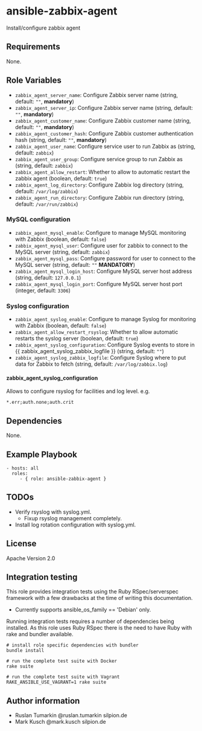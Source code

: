 # ansible-zabbix-agent

Install/configure zabbix agent

## Requirements

None.

## Role Variables

* ``zabbix_agent_server_name``: Configure Zabbix server name (string, default: ``""``, **mandatory**)
* ``zabbix_agent_server_ip``: Configure Zabbix server name (string, default: ``""``, **mandatory**)
* ``zabbix_agent_customer_name``: Configure Zabbix customer name (string, default: ``""``, **mandatory**)
* ``zabbix_agent_customer_hash``: Configure Zabbix customer authentication hash (string, default: ``""``, **mandatory**)
* ``zabbix_agent_user_name``: Configure service user to run Zabbix as (string, default: ``zabbix``)
* ``zabbix_agent_user_group``: Configure service group to run Zabbix as (string, default: ``zabbix``)
* ``zabbix_agent_allow_restart``: Whether to allow to automatic restart the zabbix agent (boolean, default: ``true``)
* ``zabbix_agent_log_directory``: Configure Zabbix log directory (string, default: ``/var/log/zabbix``)
* ``zabbix_agent_run_directory``: Configure Zabbix run directory (string, default: ``/var/run/zabbix``)

### MySQL configuration

* ``zabbix_agent_mysql_enable``: Configure to manage MySQL monitoring with Zabbix (boolean, default: ``false``)
* ``zabbix_agent_mysql_user``: Configure user for zabbix to connect to the MySQL server (string, default: ``zabbix``)
* ``zabbix_agent_mysql_pass``: Configure password for user to connect to the MySQL server (string, default: ``""`` **MANDATORY**)
* ``zabbix_agent_mysql_login_host``: Configure MySQL server host address (string, default: ``127.0.0.1``)
* ``zabbix_agent_mysql_login_port``: Configure MySQL server host port (integer, default: ``3306``)

### Syslog configuration

* ``zabbix_agent_syslog_enable``: Configure to manage Syslog for monitoring with Zabbix (boolean, default: ``false``)
* ``zabbix_agent_allow_restart_rsyslog``: Whether to allow automatic restarts the syslog server (boolean, default: ``true``)
* ``zabbix_agent_syslog_configuration``: Configure Syslog events to store in {{ zabbix_agent_syslog_zabbix_logfile }} (string, default: ``""``)
* ``zabbix_agent_syslog_zabbix_logfile``: Configure Syslog where to put data for Zabbix to fetch (string, default: ``/var/log/zabbix.log``)

#### zabbix_agent_syslog_configuration

Allows to configure rsyslog for facilities and log level. e.g.

    *.err;auth.none;auth.crit

## Dependencies

None.

## Example Playbook

    - hosts: all
      roles:
         - { role: ansible-zabbix-agent }

## TODOs

* Verify rsyslog with syslog.yml.
  * Fixup rsyslog management completely.
* Install log rotation configuration with syslog.yml.

## License

Apache Version 2.0

## Integration testing

This role provides integration tests using the Ruby RSpec/serverspec framework
with a few drawbacks at the time of writing this documentation.

- Currently supports ansible_os_family == 'Debian' only.

Running integration tests requires a number of dependencies being
installed. As this role uses Ruby RSpec there is the need to have
Ruby with rake and bundler available.

    # install role specific dependencies with bundler
    bundle install

<!-- -->

    # run the complete test suite with Docker
    rake suite

<!-- -->

    # run the complete test suite with Vagrant
    RAKE_ANSIBLE_USE_VAGRANT=1 rake suite


## Author information

* Ruslan Tumarkin @ruslan.tumarkin silpion.de
* Mark Kusch @mark.kusch silpion.de


<!-- vim: set nofen ts=4 sw=4 et: -->
